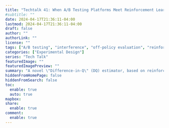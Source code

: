 ```yaml
---
title: "Techtalk 41: When A/B Testing Platforms Meet Reinforcement Learning"
#subtitle: ""
date: 2024-04-17T21:36:11-04:00
lastmod: 2024-04-17T21:36:11-04:00
draft: false
author: ""
authorLink: ""
license: ""
tags: ["A/B testing", "interference", "off-policy evaluation", "reinforcement learning"]
categories: ["Experimental Design"]
series: "Tech Talk"
featuredImage: ""
featuredImagePreview: ""
summary: "A novel \"Difference-in-Q\" (DQ) estimator, based on reinforcement learning, is proposed to address the Interference problem in A/B testing. DQ outperforms traditional estimators in bias-variance trade-off, reducing bias and exponentially decreasing variance. Collaborating with ByteDance, DQ achieved a 99% reduction in mean squared error in large-scale commercial scenarios."
hiddenFromHomePage: false
hiddenFromSearch: false
toc:
  enable: true
  auto: true
mapbox:
share:
  enable: true
comment:
  enable: true
---
```


